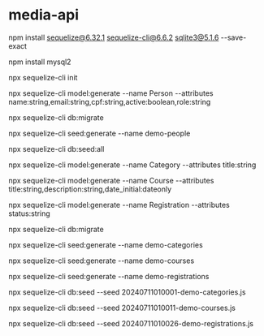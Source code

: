 # media-api

npm install sequelize@6.32.1 sequelize-cli@6.6.2 sqlite3@5.1.6 --save-exact

npm install mysql2

npx sequelize-cli init

npx sequelize-cli model:generate --name Person --attributes name:string,email:string,cpf:string,active:boolean,role:string

npx sequelize-cli db:migrate

npx sequelize-cli seed:generate --name demo-people

npx sequelize-cli db:seed:all

npx sequelize-cli model:generate --name Category --attributes title:string

npx sequelize-cli model:generate --name Course --attributes title:string,description:string,date_initial:dateonly

npx sequelize-cli model:generate --name Registration --attributes status:string

npx sequelize-cli db:migrate

npx sequelize-cli seed:generate --name demo-categories

npx sequelize-cli seed:generate --name demo-courses

npx sequelize-cli seed:generate --name demo-registrations

npx sequelize-cli db:seed --seed 20240711010001-demo-categories.js

npx sequelize-cli db:seed --seed 20240711010011-demo-courses.js

npx sequelize-cli db:seed --seed 20240711010026-demo-registrations.js
